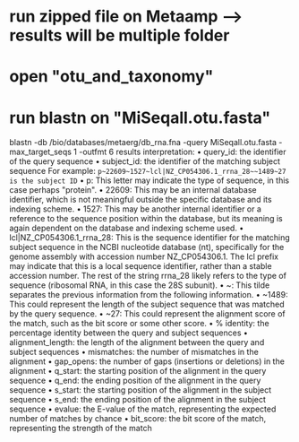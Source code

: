 # run zipped file on Metaamp --> results will be multiple folder
# open "otu_and_taxonomy"
# run blastn on "MiSeqall.otu.fasta" 
blastn -db /bio/databases/metaerg/db_rna.fna -query MiSeqall.otu.fasta -max_target_seqs 1 -outfmt 6 
results interpretation:
•	query_id: the identifier of the query sequence
•	subject_id: the identifier of the matching subject sequence
For example: `p~22609~1527~lcl|NZ_CP054306.1_rrna_28~~1489~27 is the subject ID`
    •	p: This letter may indicate the type of sequence, in this case perhaps "protein".
    •	22609: This may be an internal database identifier, which is not meaningful outside the specific database and its indexing scheme.
    •	1527: This may be another internal identifier or a reference to the sequence position within the database, but its meaning is again dependent on the database and indexing scheme used.
    •	lcl|NZ_CP054306.1_rrna_28: This is the sequence identifier for the matching subject sequence in the NCBI nucleotide database (nt), specifically for the genome assembly with accession number NZ_CP054306.1. The lcl prefix may indicate that this is a local sequence identifier, rather than a stable accession number. The rest of the string rrna_28 likely refers to the type of sequence (ribosomal RNA, in this case the 28S subunit).
    •	~: This tilde separates the previous information from the following information.
    •	~1489: This could represent the length of the subject sequence that was matched by the query sequence.
    •	~27: This could represent the alignment score of the match, such as the bit score or some other score.
•	% identity: the percentage identity between the query and subject sequences 
•	alignment_length: the length of the alignment between the query and subject sequences
•	mismatches: the number of mismatches in the alignment
•	gap_opens: the number of gaps (insertions or deletions) in the alignment
•	q_start: the starting position of the alignment in the query sequence
•	q_end: the ending position of the alignment in the query sequence
•	s_start: the starting position of the alignment in the subject sequence
•	s_end: the ending position of the alignment in the subject sequence
•	evalue: the E-value of the match, representing the expected number of matches by chance
•	bit_score: the bit score of the match, representing the strength of the match
